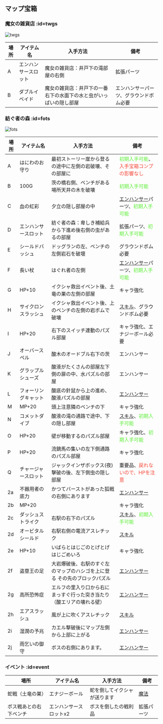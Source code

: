<h2>マップ宝箱</h2>

<!-- images or urls list for this page -->
[エンハンサー]: wiki/ja/table_of_contents/enhancer
[スキル]: wiki/ja/table_of_contents/skill
[魔法]: wiki/j/table_of_contents/spelll

### 魔女の雑貨店 :id=twgs

![twgs](../../../assets/images/wiki/map/boxmap0.png)

| 場所 | アイテム名 | 入手方法 | 備考  |
|---|---|---|---|
|A|エンハンサースロット|魔女の雑貨店：井戸下の滝部屋の右側|拡張パーツ|
|B|ダブルイベイド|魔女の雑貨店：井戸下の一番右下の水面下の水と虫がいっぱいの隠し部屋|エンハンサーパーツ、グラウンドボム必要|

### 紡ぐ者の森 :id=fots

![fots](../../../assets/images/wiki/map/0.22mapBox.png)

| 場所 | アイテム名 | 入手方法 | 備考  |
|---|---|---|---|
|A|はにわのお守り|最初ストーリー崖から登るの途中に左側の岩破壊、その部屋に|<font color="#60EE3C">初期入手可能</font>、<font color="#F54738">入手宝箱コンプの影響なし</font>|
|B|100G|茨の橋右側、ベンチがある場所天井の木を破壊|<font color="#60EE3C">初期入手可能</font>|
|C|血の虹彩|夕立の隠し部屋の中|[エンハンサー]パーツ、<font color="#60EE3C">初期入手可能</font>|
|D|エンハンサースロット|紡ぐ者の森：卑しき補給兵から下進め後右側の虫があるの部屋|拡張パーツ、<font color="#60EE3C">初期入手可能</font>|
|E|シールドバッシュ|ドッグランの左、ベンチの左側岩石を破壞|グラウンドボム必要|
|F|長い杖|はぐれ者の左側|[エンハンサー]パーツ、<font color="#60EE3C">初期入手可能</font>|
|G|HP+10|イクシャ救出イベント後、土竜の巣の左側の部屋|キャラ強化|
|H|サイクロンスラッシュ|イクシャ救出イベント後、上のベンチの左側の岩ボムで破壊|[スキル]、グラウンドボム必要|
|I|HP+20|右下のスイッチ連動のパズル部屋|キャラ強化、エナジーボール必要|
|J|オーバースペル|酸木のオードブル右下の茨|エンハンサー|
|K|グラップルシューズ|酸液がたくさんの部屋左下側の扉の中、水パズルの部屋|エンハンサー|
|L|フォーリングキャット|酸底の針鼠から上の進め、酸液パズルの部屋|[エンハンサー]|
|M|MP+20|頭上注意隣のベンチの下|キャラ強化|
|N|コメットダイブ|酸液の滝の通路で途中、下の隠し部屋|[スキル]、<font color="#60EE3C">初期入手可能</font>|
|O|HP+20|壁が移動するのパズル部屋|キャラ強化、<font color="#60EE3C">初期入手可能</font>|
|P|HP+20|流鏑馬の集いの左下側通路のパズル部屋|キャラ強化|
|Q|チャージャースロット|ジャックインザボックス(夜)擊破の後、左下側虫の隠し部屋|重要品、<font color="#F54738">戻れないので、HPを注意</font>|
|2a|不器用者の底力|かつてバーストがあった狐戦の右側にあります|[エンハンサー]|
|2b|MP+20||キャラ強化|
|2c|ダッシュストライク|右駅の右下のパズル|[スキル]、<font color="#60EE3C">初期入手可能</font>|
|2d|オービタルシールド|右駅右側の電流アスレチック|[スキル]|
|2e|HP+10|いばらとはじごのとげとげはじごめいろ|キャラ強化|
|2f|盗塁王の足|大岩爆破後、右駅のすぐ左のマップのハシゴを上に登る その先のブロックパズル|[エンハンサー]|
|2g|高所恐怖症|エルフの里入り口から右にまっすぐ行った突き当たり（酸エリアの壊れる壁）|[エンハンサー]|
|2h|エアスラッシュ|風が上に吹くアスレチック|[スキル]|
|2i|湿潤の予兆|カエル撃破後にマップ左側から上部に上がる|[エンハンサー]|
|2j|雨乞いの御守|ボスの右側にあります。|[エンハンサー]|


### イベント :id=event

| 場所 | アイテム名 | 入手方法 | 備考  |
|---|---|---|---|
|蛇戦（土竜の巣）|エナジーボール|蛇を倒してイクシャが送ります|[魔法]|
|ボス戦あとの右下ベンチ|エンハンサースロットx2|ボスを倒したの戦利品|拡張パーツ|
